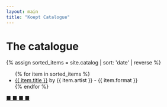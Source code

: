 ```yaml
---
layout: main
title: "Koept Catalogue"
---
```


# The catalogue
{% assign sorted_items = site.catalog | sort: 'date' | reverse %}
<ul>
  {% for item in sorted_items %}
    <li>
      <a href="{{ site.baseurl }}{{ item.url }}">{{ item.title }}</a> by {{ item.artist }} - {{ item.format }} 
    </li>
  {% endfor %}
</ul>
 
<p class="hide"><a href="{{ '/grid' | relative_url }}">■ ■ ■ ■</a></p>
